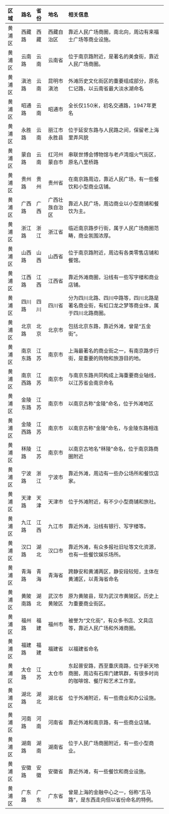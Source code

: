 | 区域 | 路名 | 省份 | 地名 | 相关信息 |
| :--- | :--- | :--- | :--- | :--- |
| 黄浦区 | 西藏路 | 西藏 | 西藏自治区 | 靠近人民广场商圈，南北向，周边有来福士广场等商业设施。 |
| 黄浦区 | 云南路 | 云南 | 云南省 | 位于南京路附近，是著名的美食街，靠近人民广场商圈。 |
| 黄浦区 | 滇池路 | 云南 | 昆明市滇池 | 外滩历史文化街区的重要组成部分，原名仁记路，以云南省最大淡水湖命名 |
| 黄浦区 | 昭通路 | 云南 | 昭通市 | 全长仅150米，初名交通路，1947年更名 |
| 黄浦区 | 永胜路 | 云南 | 丽江市永胜县 | 位于延安东路与人民路之间，保留老上海里弄风貌 |
| 黄浦区 | 蒙自路 | 云南 | 红河州蒙自市 | 串联世博会博物馆与老卢湾烟火气街区，原名八里桥路 |
| 黄浦区 | 贵州路 | 贵州 | 贵州省 | 在南京路周边，靠近人民广场，有一些餐饮和小型商业店铺。 |
| 黄浦区 | 广西路 | 广西 | 广西壮族自治区 | 靠近人民广场，周边商业以小型商铺和餐饮为主。 |
| 黄浦区 | 浙江路 | 浙江 | 浙江省 | 临近南京路步行街，属于人民广场商圈范畴，商业氛围浓厚。 |
| 黄浦区 | 山西路 | 山西 | 山西省 | 位于南京路附近，周边有各类零售店铺和餐馆。 |
| 黄浦区 | 江西路 | 江西 | 江西省 | 靠近外滩商圈，沿线有一些写字楼和商业店铺。 |
| 黄浦区 | 四川路 | 四川 | 四川省 | 分为四川北路、四川中路等，四川北路是著名商业街，有虹口龙之梦等商业体，属于四川北路商圈。 |
| 黄浦区 | 北京路 | 北京 | 北京市 | 包括北京东路，靠近外滩，曾是“五金街”。 |
| 黄浦区 | 南京东路 | 江苏 | 南京市 | 上海最著名的商业街之一，有南京路步行街，是重要的购物和旅游目的地。 |
| 黄浦区 | 南京西路 | 江苏 | 南京市 | 与南京东路共同构成上海重要商业轴线，以江苏省会南京命名 |
| 黄浦区 | 金陵东路 | 江苏 | 南京市 | 以南京古称"金陵"命名，位于外滩地区 |
| 黄浦区 | 金陵西路 | 江苏 | 南京市 | 以南京古称"金陵"命名，与金陵东路相连 |
| 黄浦区 | 秝陵路 | 江苏 | 南京市 | 以南京古地名"秝陵"命名，位于南京路商圈附近 |
| 黄浦区 | 宁波路 | 浙江 | 宁波市 | 靠近外滩，周边有一些办公场所和餐饮店家。 |
| 黄浦区 | 天津路 | 天津 | 天津市 | 位于外滩附近，有不少小型商铺和旅社。 |
| 黄浦区 | 九江路 | 江西 | 九江市 | 靠近外滩，沿线有银行、写字楼等。 |
| 黄浦区 | 汉口路 | 湖北 | 汉口市 | 靠近外滩，有众多报社旧址等文化资源，也有一些餐饮娱乐场所。 |
| 黄浦区 | 青海路 | 青海 | 青海省 | 跨静安和黄浦两区，静安段较短，主体在黄浦区，以青海省命名 |
| 黄浦区 | 黄陂南路 | 湖北 | 武汉市黄陂区 | 原为黄陂县，现为武汉市黄陂区。历史上为重要商业街区。 |
| 黄浦区 | 福州路 | 福建 | 福州市 | 被誉为“文化街”，有众多书店、文具店等，靠近人民广场和外滩商圈。 |
| 黄浦区 | 福建路 | 福建 | 福建省 | 以福建省命名 |
| 黄浦区 | 太仓路 | 江苏 | 太仓市 | 东起普安路，西至重庆南路，位于新天地商圈，周边有石库门建筑群，有很多时尚的咖啡馆、餐厅和艺术工作室。 |
| 黄浦区 | 湖北路 | 湖北 | 湖北省 | 位于外滩附近，有一些商业和办公设施。 |
| 黄浦区 | 河南路 | 河南 | 河南省 | 靠近外滩和南京路，有一些商业店铺。 |
| 黄浦区 | 湖南路 | 湖南 | 湖南省 | 位于人民广场商圈附近，有一些小型商业。 |
| 黄浦区 | 安徽路 | 安徽 | 安徽省 | 靠近外滩，有一些餐饮和商业设施。 |
| 黄浦区 | 广东路 | 广东 | 广东省 | 曾是上海的金融中心之一，俗称“五马路”，是东西走向但以省份命名的特例。 |